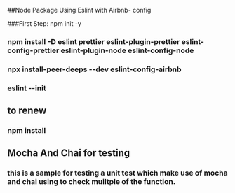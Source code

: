 ##Node Package Using Eslint with Airbnb- config

###First Step: npm init -y
### npm install -D eslint prettier eslint-plugin-prettier eslint-config-prettier eslint-plugin-node eslint-config-node
### npx install-peer-deeps --dev eslint-config-airbnb
### eslint --init

## to renew
### npm install

## Mocha And Chai for testing
### this is a sample for testing a unit test which make use of mocha and chai using to check muiltple of the function.